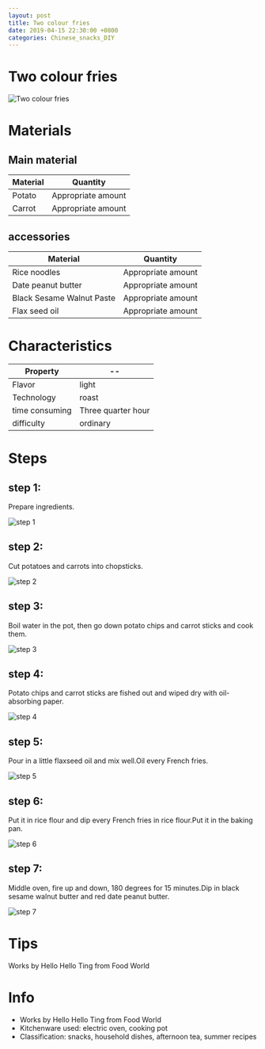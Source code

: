 ```yaml
---
layout: post
title: Two colour fries
date: 2019-04-15 22:30:00 +0800
categories: Chinese_snacks_DIY
---
```


# Two colour fries

![Two colour fries]({{site.baseurl}}/img/416694/416694.jpg)

# Materials


## Main material

Material|Quantity
--|--
Potato|Appropriate amount
Carrot|Appropriate amount

## accessories

Material|Quantity
--|--
Rice noodles|Appropriate amount
Date peanut butter|Appropriate amount
Black Sesame Walnut Paste|Appropriate amount
Flax seed oil|Appropriate amount

# Characteristics

Property|--
--|--
Flavor|light
Technology|roast
time consuming|Three quarter hour
difficulty|ordinary

# Steps

## step 1:

Prepare ingredients.

![step 1]({{site.baseurl}}/img/416694/1.jpg)

## step 2:

Cut potatoes and carrots into chopsticks.

![step 2]({{site.baseurl}}/img/416694/2.jpg)

## step 3:

Boil water in the pot, then go down potato chips and carrot sticks and cook them.

![step 3]({{site.baseurl}}/img/416694/3.jpg)

## step 4:

Potato chips and carrot sticks are fished out and wiped dry with oil-absorbing paper.

![step 4]({{site.baseurl}}/img/416694/4.jpg)

## step 5:

Pour in a little flaxseed oil and mix well.Oil every French fries.

![step 5]({{site.baseurl}}/img/416694/5.jpg)

## step 6:

Put it in rice flour and dip every French fries in rice flour.Put it in the baking pan.

![step 6]({{site.baseurl}}/img/416694/6.jpg)

## step 7:

Middle oven, fire up and down, 180 degrees for 15 minutes.Dip in black sesame walnut butter and red date peanut butter.

![step 7]({{site.baseurl}}/img/416694/7.jpg)

# Tips

Works by Hello Hello Ting from Food World

# Info

- Works by Hello Hello Ting from Food World
- Kitchenware used: electric oven, cooking pot
- Classification: snacks, household dishes, afternoon tea, summer recipes